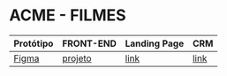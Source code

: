 # ACME - FILMES

Protótipo | FRONT-END | Landing Page | CRM
----------|-----------|--------------|-----
[Figma][link1] | [projeto][link2] | [link][link3] | [link][link3] 


[link1]: [https://www.figma.com/file/EuecfEkI8BFCzR4eRJIbb6/lima-2022-strange-youtube?type=design&mode=design&t=DvWEGaJNxHYdtcGm-1]
[link2]: https://github.com/fernandoleonid/strange-2022
[link3]: https://fernandoleonid.github.io/strange-2022/